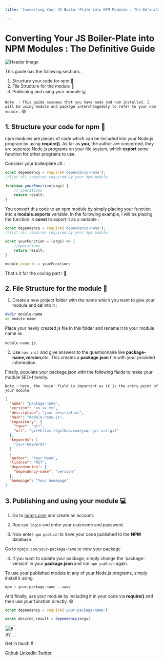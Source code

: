 ```yaml
---
title: 'Converting Your JS Boiler-Plate into NPM Modules : The Definitive Guide
'
---
```

# Converting Your JS Boiler-Plate into NPM Modules : The Definitive Guide

![Header Image](/pic1.png)


This guide has the following sections :
1. Structure your code for npm :bookmark_tabs:
2. File Structure for the module :file_folder:
3. Publishing and using your module :computer:

```Note  : This guide assumes that you have node and npm installed. I will be using module and package interchangeably to refer to your npm module.``` :smile:

## 1. Structure your code for npm :bookmark_tabs:

npm modules are pieces of code which can be included into your Node.js program by using **require()**. As far as **you**, the author are concerned, they are seperate Node.js programs on your file system, which **export** some function for other programs to use.

Consider your boilerplate JS :

```javascript
const dependency = require('dependency-name');
//list all requires required by your npm module

function yourFunction(args) {
    // operations
    return result;
}
```

You convert this code to an npm module by simply placing your function into a **module.exports** variable. In the following example, I will be placing the function in **const** to export it as a variable : 

```javascript
const dependency = require('dependency-name');
//list all requires required by your npm module

const yourFunction = (args) => {
    //operations
    return result;
}

module.exports = yourFunction;
```

That's it for the coding part ! :tada:

## 2. File Structure for the module :file_folder:

1. Create a new project folder with the name which you want to give your module and **cd** into it :
```sh
mkdir module-name
cd module-name
```

Place your newly created js file in this folder and rename it to your module name as 

```module-name.js```.

2. Use ```npm init``` and give answers to the questionnaire like **package-name,version**,etc. This creates a **package.json** file with your provided information. 

Finally, populate your package.json with the following fields to make your module SEO-friendly. 

```Note : Here, the 'main' field is important as it is the entry point of your module```

```json
{
  "name": "package-name",
  "version": "xx.xx.xx",
  "description": "your description",
  "main": "module-name.js",
  "repository": {
    "type": "git",
    "url": "git+https://github.com/your-git-url.git"
  },
  "keywords": [
    "your-keywords"
  ]
  ,
  "author": "Your Name",
  "license": "MIT",
  "dependencies": {
    "dependency-name": "version"
  },
  "homepage": "Your homepage"
}
```

## 3. Publishing and using your module :computer:

1. Go to [npmjs.com](https://www.npmjs.com) and create an account.

2. Run ```npm login``` and enter your username and password.

3. Now enter ```npm publish``` to have your code published to the **NPM** database.

Go to ```npmjs.com/your-package-name``` to view your package

4. If you want to update your package, simply change the 'package-version' in your **package.json** and run ```npm publish``` again.

To use your published module in any of your Node.js programs, simply install it using

```npm i your-package-name --save```

And finally, use your module by including it in your code via **require()** and then use your function directly. :smile:

```javascript
const dependency = require('your-package-name')

const desired_result = dependency(args)
```

<a href='https://ko-fi.com/B0B4MFVE' target='_blank'><img height='36' style='border:0px;height:36px;' src='https://az743702.vo.msecnd.net/cdn/kofi4.png?v=1' border='0' alt='Buy Me a Coffee at ko-fi.com' /></a>

Get in touch !! : 

[Github](https://www.github.com/akash-joshi) [LinkedIn](https://www.linkedin.com/in/akash-s-joshi) [Twitter](https://twitter.com/iamkrusty)